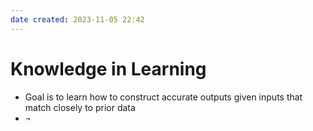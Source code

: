 ```yaml
---
date created: 2023-11-05 22:42
---
```


# Knowledge in Learning

- Goal is to learn how to construct accurate outputs given inputs that match closely to prior data
- $\neg$
